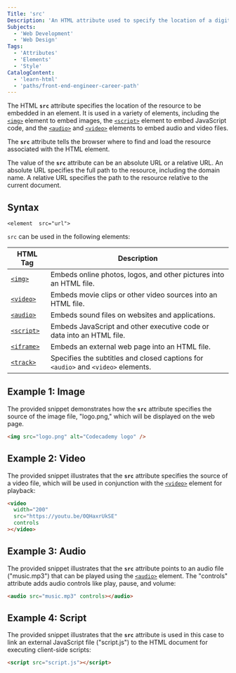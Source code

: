 ```yaml
---
Title: 'src'
Description: 'An HTML attribute used to specify the location of a digital resource.'
Subjects:
  - 'Web Development'
  - 'Web Design'
Tags:
  - 'Attributes'
  - 'Elements'
  - 'Style'
CatalogContent:
  - 'learn-html'
  - 'paths/front-end-engineer-career-path'
---
```


The HTML **`src`** attribute specifies the location of the resource to be embedded in an element. It is used in a variety of elements, including the 
[`<img>`](https://www.codecademy.com/resources/docs/html/elements/img) element to embed images, the [`<script>`](https://www.codecademy.com/resources/docs/html/elements/script) element to embed JavaScript code, and the [`<audio>`](https://www.codecademy.com/resources/docs/html/elements/audio) and [`<video>`](https://www.codecademy.com/resources/docs/html/elements/video) elements to embed audio and video files. 

The **`src`** attribute tells the browser where to find and load the resource associated with the HTML element. 

The value of the **`src`** attribute can be an absolute URL or a relative URL. An absolute URL specifies the full path to the resource, including the domain name. A relative URL specifies the path to the resource relative to the current document.

## Syntax

```pseudo
<element  src="url">
```

`src` can be used in the following elements:

| HTML Tag                                                                     | Description                                                                       |
| ---------------------------------------------------------------------------- | --------------------------------------------------------------------------------- |
| [`<img>`](https://www.codecademy.com/resources/docs/html/images)  | Embeds online photos, logos, and other pictures into an HTML file. |                                   
| [`<video>`](https://www.codecademy.com/resources/docs/html/elements/video)   | Embeds movie clips or other video sources into an HTML file.|
| [`<audio>`](https://www.codecademy.com/resources/docs/html/elements/audio)   | Embeds sound files on websites and applications. |
| [`<script>`](https://www.codecademy.com/resources/docs/html/elements/script) | Embeds JavaScript and other executive code or data into an HTML file. |
| [`<iframe>`](https://www.codecademy.com/resources/docs/html/iframes)   | Embeds an external web page into an HTML file. |
| [`<track>`](https://www.codecademy.com/resources/docs/html/elements/track ) | Specifies the subtitles and closed captions for `<audio>` and `<video>` elements. |

## Example 1: Image

The provided snippet demonstrates how the **`src`** attribute specifies the source of the image file, "logo.png," which will be displayed on the web page.

```html
<img src="logo.png" alt="Codecademy logo" />
```


## Example 2: Video

The provided snippet illustrates that the **`src`** attribute specifies the source of a video file, which will be used in conjunction with the [`<video>`](https://www.codecademy.com/resources/docs/html/elements/video) element for playback:

```html
<video
  width="200"
  src="https://youtu.be/0QHaxrUkSE"
  controls
></video>
```


## Example 3: Audio

The provided snippet illustrates that the **`src`** attribute  points to an audio file ("music.mp3") that can be played using the [`<audio>`](https://www.codecademy.com/resources/docs/html/elements/audio) element. The "controls" attribute adds audio controls like play, pause, and volume:

```html
<audio src="music.mp3" controls></audio>
```

## Example 4: Script

The provided snippet illustrates that the **`src`** attribute is used in this case to link an external JavaScript file ("script.js") to the HTML document for executing client-side scripts:

```html
<script src="script.js"></script>
```